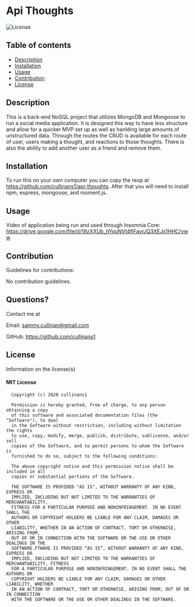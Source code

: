 
  # Api Thoughts
  
  
  ![License](https://img.shields.io/badge/license-mit-informational.svg)

  ## Table of contents

  * [Description](#description)
  * [Installation](#installation)
  * [Usage](#usage)
  * [Contribution](#contribution)
  * [License](#license)


  ## Description
  
  This is a back-end NoSQL project that utilizes MongoDB and Mongoose to run a social media application. It is designed this way to have less structure and allow for a quicker MVP set up as well as hanlding large amounts of unstructured data. Through the routes the CRUD is available for each route of user, users making a thought, and reactions to those thoughts. There is also the ability to add another user as a friend and remove them. 

  ## Installation

  To run this on your own computer you can copy the reop at https://github.com/cullinans1/api-thoughts. After that you will need to install npm, express, mongoose, and moment.js.

  ## Usage 

  Video of application being run and used through Insomnia Core: https://drive.google.com/file/d/19zXXUb_hYquNVt4flFavrJQ3XEJx1HHC/view

  ## Contribution

  Guidelines for contributions:

  No contribution guidelines.

  ## Questions?

  Contact me at 

  Email: sammy.cullinan@gmail.com

  GitHub: https://github.com/cullinans1

  ## License

  Information on the license(s)

  
  #### MIT License

      Copyright (c) 2020 cullinans1

      Permission is hereby granted, free of charge, to any person obtaining a copy
      of this software and associated documentation files (the "Software"), to deal
      in the Software without restriction, including without limitation the rights
      to use, copy, modify, merge, publish, distribute, sublicense, and/or sell
      copies of the Software, and to permit persons to whom the Software is
      furnished to do so, subject to the following conditions:

      The above copyright notice and this permission notice shall be included in all
      copies or substantial portions of the Software.

      THE SOFTWARE IS PROVIDED "AS IS", WITHOUT WARRANTY OF ANY KIND, EXPRESS OR
      IMPLIED, INCLUDING BUT NOT LIMITED TO THE WARRANTIES OF MERCHANTABILITY,
      FITNESS FOR A PARTICULAR PURPOSE AND NONINFRINGEMENT. IN NO EVENT SHALL THE
      AUTHORS OR COPYRIGHT HOLDERS BE LIABLE FOR ANY CLAIM, DAMAGES OR OTHER
      LIABILITY, WHETHER IN AN ACTION OF CONTRACT, TORT OR OTHERWISE, ARISING FROM,
      OUT OF OR IN CONNECTION WITH THE SOFTWARE OR THE USE OR OTHER DEALINGS IN THE
      SOFTWARE.FTWARE IS PROVIDED “AS IS”, WITHOUT WARRANTY OF ANY KIND, EXPRESS OR 
      IMPLIED, INCLUDING BUT NOT LIMITED TO THE WARRANTIES OF MERCHANTABILITY, FITNESS 
      FOR A PARTICULAR PURPOSE AND NONINFRINGEMENT. IN NO EVENT SHALL THE AUTHORS OR 
      COPYRIGHT HOLDERS BE LIABLE FOR ANY CLAIM, DAMAGES OR OTHER LIABILITY, WHETHER 
      IN AN ACTION OF CONTRACT, TORT OR OTHERWISE, ARISING FROM, OUT OF OR IN CONNECTION 
      WITH THE SOFTWARE OR THE USE OR OTHER DEALINGS IN THE SOFTWARE.
      

  